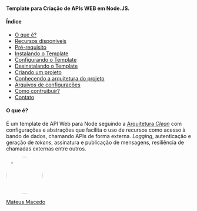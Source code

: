 #### Template para Criação de APIs WEB em Node.JS.

#### Índice

- [O que é?](#oquee)
- [Recursos disponíveis](#recursos)
- [Pré-requisito](#prereq)
- [Instalando o Template](#instalando)
- [Configurando o Template](#configurando)
- [Desinstalando o Template](#desinstalando)
- [Criando um projeto](#criando)
- [Conhecendo a arquitetura do projeto](#arquitetura)
- [Arquivos de configurações](#arquivosconfiguracoes)
- [Como contruibuir?](#contruibuir)
- [Contato](#contato)

#### **<a name="oquee"> O que é?<a/>**
É um template de API Web para Node seguindo a [Arquitetura *Clean*](https://blog.cleancoder.com/uncle-bob/2012/08/13/the-clean-architecture.html) com configurações e abstrações que facilita o uso de recursos como acesso à bando de dados, chamando APIs de forma externa. *Logging*, autenticação e geração de *tokens*, assinatura e publicação de mensagens, resiliência de chamadas externas entre outros.
  
<a href="https://www.linkedin.com/in/mateus-macedo-937a32163/">
 <img style="border-radius:50%" width="100px; "src="https://avatars.githubusercontent.com/u/63172367?s=460&u=11fd26ea8a7f5663d7707d7ef254e4f8bfca1b05&v=4"/>
 <p>Mateus Macedo</p>
</a>

